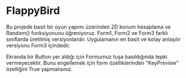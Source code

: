 # FlappyBird
Bu projede basit bir oyun yapımı üzerinden 2D konum hesaplama ve Random() fonksiyonunu öğreniyoruz.
Form1, Form2 ve Form3 farklı sınıflarda üretilmiş versiyonlardır.
Uygulamanın en basit ve kolay anlaşılır versiyonu Form3 içindedir.

Ekranda bir Button yer aldığı için Formumuz tuşa basıldığında tepki vermeyecektir. Bunu engellemek için form özelliklerinden "KeyPreview" özelliğini True yapmalısınız.
